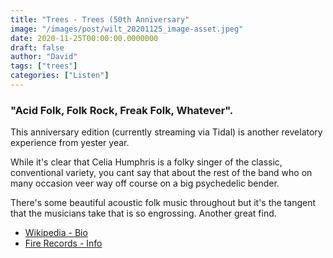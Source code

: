 ```yaml
---
title: "Trees - Trees (50th Anniversary"
image: "/images/post/wilt_20201125_image-asset.jpeg"
date: 2020-11-25T00:00:00.0000000
draft: false
author: "David"
tags: ["trees"]
categories: ["Listen"]
---
```

### "Acid Folk, Folk Rock, Freak Folk, Whatever". 

 This anniversary edition (currently streaming via Tidal) is another revelatory experience from yester year.

 While it's clear that Celia Humphris is a folky singer of the classic, conventional variety, you cant say that about the rest of the band who on many occasion veer way off course on a big psychedelic bender.

 There's some beautiful acoustic folk music throughout but it's the tangent that the musicians take that is so engrossing. Another great find.

-  [Wikipedia - Bio](https://en.wikipedia.org/wiki/Trees_%28folk_band%29)
-  [Fire Records - Info](https://www.firerecords.com/product/trees-trees/)